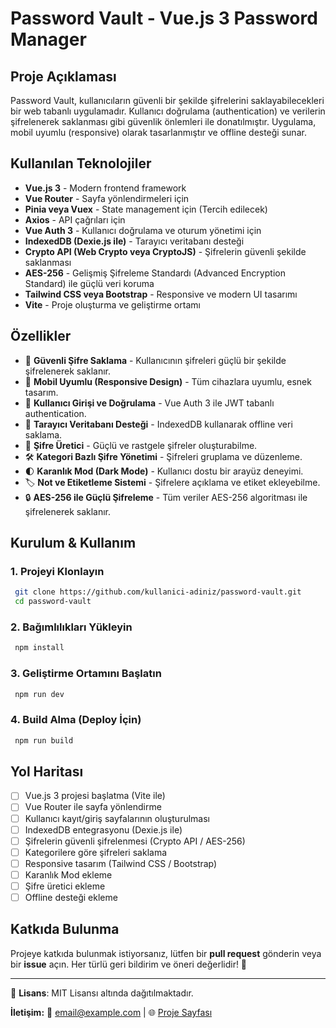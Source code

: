 
# Password Vault - Vue.js 3 Password Manager

## Proje Açıklaması
Password Vault, kullanıcıların güvenli bir şekilde şifrelerini saklayabilecekleri bir web tabanlı uygulamadır. Kullanıcı doğrulama (authentication) ve verilerin şifrelenerek saklanması gibi güvenlik önlemleri ile donatılmıştır. Uygulama, mobil uyumlu (responsive) olarak tasarlanmıştır ve offline desteği sunar.

## Kullanılan Teknolojiler
- **Vue.js 3** - Modern frontend framework
- **Vue Router** - Sayfa yönlendirmeleri için
- **Pinia veya Vuex** - State management için (Tercih edilecek)
- **Axios** - API çağrıları için
- **Vue Auth 3** - Kullanıcı doğrulama ve oturum yönetimi için
- **IndexedDB (Dexie.js ile)** - Tarayıcı veritabanı desteği
- **Crypto API (Web Crypto veya CryptoJS)** - Şifrelerin güvenli şekilde saklanması
- **AES-256** - Gelişmiş Şifreleme Standardı (Advanced Encryption Standard) ile güçlü veri koruma
- **Tailwind CSS veya Bootstrap** - Responsive ve modern UI tasarımı
- **Vite** - Proje oluşturma ve geliştirme ortamı

## Özellikler
- 🔐 **Güvenli Şifre Saklama** - Kullanıcının şifreleri güçlü bir şekilde şifrelenerek saklanır.
- 📲 **Mobil Uyumlu (Responsive Design)** - Tüm cihazlara uyumlu, esnek tasarım.
- 🔑 **Kullanıcı Girişi ve Doğrulama** - Vue Auth 3 ile JWT tabanlı authentication.
- 💾 **Tarayıcı Veritabanı Desteği** - IndexedDB kullanarak offline veri saklama.
- 🔄 **Şifre Üretici** - Güçlü ve rastgele şifreler oluşturabilme.
- 🛠 **Kategori Bazlı Şifre Yönetimi** - Şifreleri gruplama ve düzenleme.
- 🌓 **Karanlık Mod (Dark Mode)** - Kullanıcı dostu bir arayüz deneyimi.
- 🏷️ **Not ve Etiketleme Sistemi** - Şifrelere açıklama ve etiket ekleyebilme.
- 🔒 **AES-256 ile Güçlü Şifreleme** - Tüm veriler AES-256 algoritması ile şifrelenerek saklanır.

## Kurulum & Kullanım
### 1. Projeyi Klonlayın
```bash
 git clone https://github.com/kullanici-adiniz/password-vault.git
 cd password-vault
```
### 2. Bağımlılıkları Yükleyin
```bash
 npm install
```
### 3. Geliştirme Ortamını Başlatın
```bash
 npm run dev
```
### 4. Build Alma (Deploy İçin)
```bash
 npm run build
```

## Yol Haritası
- [ ] Vue.js 3 projesi başlatma (Vite ile)
- [ ] Vue Router ile sayfa yönlendirme
- [ ] Kullanıcı kayıt/giriş sayfalarının oluşturulması
- [ ] IndexedDB entegrasyonu (Dexie.js ile)
- [ ] Şifrelerin güvenli şifrelenmesi (Crypto API / AES-256)
- [ ] Kategorilere göre şifreleri saklama
- [ ] Responsive tasarım (Tailwind CSS / Bootstrap)
- [ ] Karanlık Mod ekleme
- [ ] Şifre üretici ekleme
- [ ] Offline desteği ekleme

## Katkıda Bulunma
Projeye katkıda bulunmak istiyorsanız, lütfen bir **pull request** gönderin veya bir **issue** açın. Her türlü geri bildirim ve öneri değerlidir! 🚀

---

📌 **Lisans**: MIT Lisansı altında dağıtılmaktadır.

**İletişim:**
📧 email@example.com | 🌐 [Proje Sayfası](https://github.com/kullanici-adiniz/password-vault)
